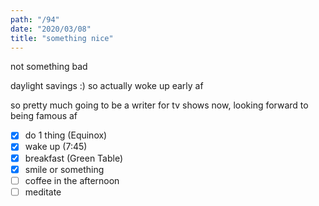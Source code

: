 ```yaml
---
path: "/94"
date: "2020/03/08"
title: "something nice"
---
```


not something bad

daylight savings :) so actually woke up early af

so pretty much going to be a writer for tv shows now, looking forward to being famous af

- [x] do 1 thing (Equinox)
- [x] wake up (7:45)
- [x] breakfast (Green Table)
- [x] smile or something
- [ ] coffee in the afternoon
- [ ] meditate

